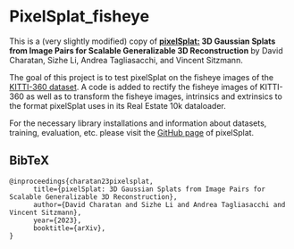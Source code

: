 # PixelSplat_fisheye

This is a (very slightly modified) copy of **[pixelSplat:](https://github.com/dcharatan/pixelsplat) 3D Gaussian Splats from Image Pairs for Scalable Generalizable 3D Reconstruction** by David Charatan, Sizhe Li, Andrea Tagliasacchi, and Vincent Sitzmann.

The goal of this project is to test pixelSplat on the fisheye images of the [KITTI-360 dataset](https://www.cvlibs.net/datasets/kitti-360/). A code is added to rectify the fisheye images of KITTI-360 as well as to transform the fisheye images, intrinsics and extrinsics to the format pixelSplat uses in its Real Estate 10k dataloader.

For the necessary library installations and information about datasets, training, evaluation, etc. please visit the [GitHub page](https://github.com/dcharatan/pixelsplat) of pixelSplat.


## BibTeX

```
@inproceedings{charatan23pixelsplat,
      title={pixelSplat: 3D Gaussian Splats from Image Pairs for Scalable Generalizable 3D Reconstruction},
      author={David Charatan and Sizhe Li and Andrea Tagliasacchi and Vincent Sitzmann},
      year={2023},
      booktitle={arXiv},
}
```
